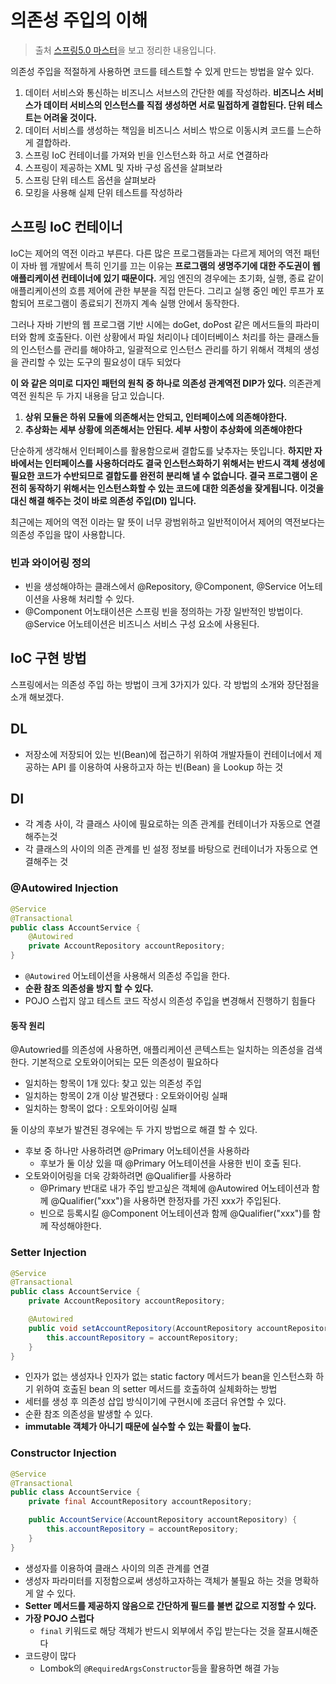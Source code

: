
# 의존성 주입의 이해
> 출처 [스프링5.0 마스터](http://www.kyobobook.co.kr/product/detailViewKor.laf?ejkGb=KOR&mallGb=KOR&barcode=9791161751825&orderClick=LAG&Kc=)을 보고 정리한 내용입니다.

의존성 주입을 적절하게 사용하면 코드를 테스트할 수 있게 만드는 방법을 알수 있다.

1. 데이터 서비스와 통신하는 비즈니스 서브스의 간단한 예를 작성하라. **비즈니스 서비스가 데이터 서비스의 인스턴스를 직접 생성하면 서로 밀접하게 결합된다. 단위 테스트는 어려울 것이다.**
2. 데이터 서비스를 생성하는 책임을 비즈니스 서비스 밖으로 이동시켜 코드를 느슨하게 결합하라.
3. 스프링 IoC 컨테이너를 가져와 빈을 인스턴스화 하고 서로 연결하라
4. 스프링이 제공하는 XML 및 자바 구성 옵션을 살펴보라
5. 스프링 단위 테스트 옵션을 살펴보라
6. 모킹을 사용해 실제 단위 테스트를 작성하라


## 스프링 IoC 컨테이너

IoC는 제어의 역전 이라고 부른다. 다른 많은 프로그램들과는 다르게 제어의 역전 패턴이 자바 웹 개발에서 특히 인기를 끄는 이유는 **프로그램의 생명주기에 대한 주도권이 웹 애플리케이션 컨테이너에 있기 때문이다.** 게임 엔진의 경우에는 초기화,  실행, 종료 같이 애플리케이션의 흐름 제어에 관한 부분을 직접 만든다. 그리고 실행 중인 메인 루프가 포함되어 프로그램이 종료되기 전까지 계속 실행 안에서 동작한다.

그러나 자바 기반의 웹 프로그램 기반 시에는 doGet, doPost 같은 메서드들의 파라미터와 함께 호출돤다. 이런 상황에서 파일 처리이나 데이터베이스 처리를 하는 클래스들의 인스턴스를 관리를 해야하고, 일괄적으로 인스턴스 관리를 하기 위해서 객체의 생성을 관리할 수 있는 도구의 필요성이 대두 되었다

**이 와 같은 의미로 디자인 패턴의 원칙 중 하나로 의존성 관계역전 DIP가 있다.** 의존관계 역전 원칙은 두 가지 내용을 담고 있습니다. 

1. **상위 모듈은 하위 모듈에 의존해서는 안되고, 인터페이스에 의존해야한다.**
2. **추상화는 세부 상황에 의존해서는 안된다. 세부 사항이 추상화에 의존해야한다**

단순하게 생각해서 인터페이스를 활용함으로써 결합도를 낮추자는 뜻입니다. **하지만 자바에서는 인터페이스를 사용하더라도 결국 인스턴스화하기 위해서는 반드시 객체 생성에 필요한 코드가 수반되므로 결합도를 완전히 분리해 낼 수 없습니다. 결국 프로그램이 온전히 동작하기 위해서는 인스턴스화할 수 있는 코드에 대한 의존성을 잦게됩니다. 이것을 대신 해결 해주는 것이 바로 의존성 주입(DI) 입니다.**

최근에는 제어의 역전 이라는 말 뜻이 너무 광범위하고 일반적이어서 제어의 역전보다는 의존성 주입을 많이 사용합니다.


### 빈과 와이어링 정의
* 빈을 생성해야하는 클래스에서 @Repository, @Component, @Service 어노테이션을 사용해 처리할 수 있다.
* @Component 어노태이션은 스프링 빈을 정의하는 가장 일반적인 방법이다. @Service 어노테이션은 비즈니스 서비스 구성 요소에 사용된다.

## IoC 구현 방법

스프링에서는 의존성 주입 하는 방법이 크게 3가지가 있다. 각 방법의 소개와 장단점을 소개 해보겠다.

## DL
* 저장소에 저장되어 있는 빈(Bean)에 접근하기 위하여 개발자들이 컨테이너에서 제공하는 API 를 이용하여 사용하고자 하는 빈(Bean) 을 Lookup 하는 것


## DI
* 각 계층 사이, 각 클래스 사이에 필요로하는 의존 관계를 컨테이너가 자동으로 연결해주는것
* 각 클래스의 사이의 의존 관계를 빈 설정 정보를 바탕으로 컨테이너가 자동으로 연결해주는 것

### @Autowired Injection

```java
@Service
@Transactional
public class AccountService {
    @Autowired
    private AccountRepository accountRepository;
}
```

* `@Autowired` 어노테이션을 사용해서 의존성 주입을 한다.
* **순환 참조 의존성을 방지 할 수 있다.**
* POJO 스럽지 않고 테스트 코드 작성시 의존성 주입을 변경해서 진행하기 힘들다

#### 동작 원리
@Autowried를 의존성에 사용하면, 애플리케이션 콘텍스트는 일치하는 의존성을 검색한다. 기본적으로 오토와이어되는 모든 의존성이 필요하다 

* 일치하는 항목이 1개 있다: 찾고 있는 의존성 주입
* 일치하는 항목이 2개 이상 발견됐다 : 오토와이어링 실패
* 일치하는 항목이 없다 : 오토와이어링 실패
  
둘 이상의 후보가 발견된 경우에는 두 가지 방법으로 해결 할 수 있다.
* 후보 중 하나만 사용하려면 @Primary 어노테이션을 사용하라
  * 후보가 둘 이상 있을 때 @Primary 어노테이션을 사용한 빈이 호출 된다.
* 오토와이어링을 더욱 강화하려면 @Qualifier를 사용하라
  * @Primary 반대로 내가 주입 받고싶은 객체에 @Autowired 어노테이션과 함께 @Qualifier("xxx")을 사용하면 한정자를 가진 xxx가 주입된다.
  * 빈으로 등록시킬 @Component 어노테이션과 함께 @Qualifier("xxx")를 함께 작성해야한다.


### Setter Injection
```java
@Service
@Transactional
public class AccountService {
    private AccountRepository accountRepository;

    @Autowired
    public void setAccountRepository(AccountRepository accountRepository) {
        this.accountRepository = accountRepository;
    }
}
```

* 인자가 없는 생성자나 인자가 없는 static factory 메서드가 bean을 인스턴스화 하기 위하여 호출된 bean 의 setter 메서드를 호출하여 실체화하는 방법
* 세터를 생성 후 의존성 삽입 방식이기에 구현시에 조금더 유연할 수 있다.
* 순환 참조 의존성을 발생할 수 있다.
* **immutable 객체가 아니기 때문에 실수할 수 있는 확률이 높다.**

### Constructor Injection

```java
@Service
@Transactional
public class AccountService {
    private final AccountRepository accountRepository;

    public AccountService(AccountRepository accountRepository) {
        this.accountRepository = accountRepository;
    }
}
```
* 생성자를 이용하여 클래스 사이의 의존 관계를 연결
* 생성자 파라미터를 지정함으로써 생성하고자하는 객체가 불필요 하는 것을 명확하게 알 수 있다.
* **Setter 메서드를 제공하지 않음으로 간단하게 필드를 불변 값으로 지정할 수 있다.**
* **가장 POJO 스럽다**
  * `final` 키워드로 해당 객체가 반드시 외부에서 주입 받는다는 것을 잘표시해준다
* 코드량이 많다
  * Lombok의 `@RequiredArgsConstructor`등을 활용하면 해결 가능